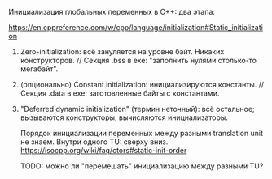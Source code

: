 Инициализация глобальных переменных в C++: два этапа:

https://en.cppreference.com/w/cpp/language/initialization#Static_initialization

1. Zero-initialization: всё зануляется на уровне байт.
   Никаких конструкторов.
   // Секция .bss в exe: "заполнить нулями столько-то мегабайт".

2. (опционально) Constant initialization: инициализируются константы.
   // Секция .data в exe: заготовленные байты с константами.

3. "Deferred dynamic initialization" (термин неточный): всё остальное;
    вызываются конструкторы, вычисляются инициализаторы.

    Порядок инициализации переменных между разными translation unit не знаем.
    Внутри одного TU: сверху вниз.
    https://isocpp.org/wiki/faq/ctors#static-init-order

    TODO: можно ли "перемешать" инициализацию между разными TU?
